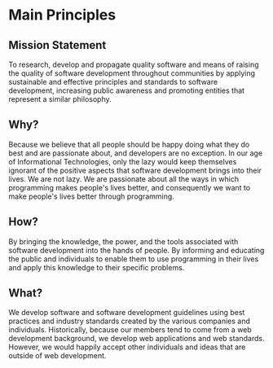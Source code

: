 # Main Principles

## Mission Statement

To research, develop and propagate quality software and means of raising
the quality of software development throughout communities by applying sustainable and
effective principles and standards to software development, increasing public
awareness and promoting entities that represent a similar philosophy.

## Why?

Because we believe that all people should be happy doing what they do best
and are passionate about, and developers are no exception. In our age of
Informational Technologies, only the lazy would keep themselves ignorant of the
positive aspects that software development brings into their lives. We are not lazy. We are
passionate about all the ways in which programming makes people's lives better,
and consequently we want to make people's lives better through programming.

## How?

By bringing the knowledge, the power, and the tools associated with software
development into the hands of people. By informing and educating the public and
individuals to enable them to use programming in their lives and apply this
knowledge to their specific problems.

## What?

We develop software and software development guidelines using best practices
and industry standards created by the various companies and individuals.
Historically, because our members tend to come from a web development
background, we develop web applications and web standards. However, we would
happily accept other individuals and ideas that are outside of web development.